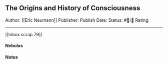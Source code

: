 
## The Origins and History of Consciousness

Author: [[Eric Neumann]]
Publisher:
Publish Date:
Status: #💫/💫 
Rating:

___

[[Inbox scrap 79]]

#### Nebulas



#### Notes

